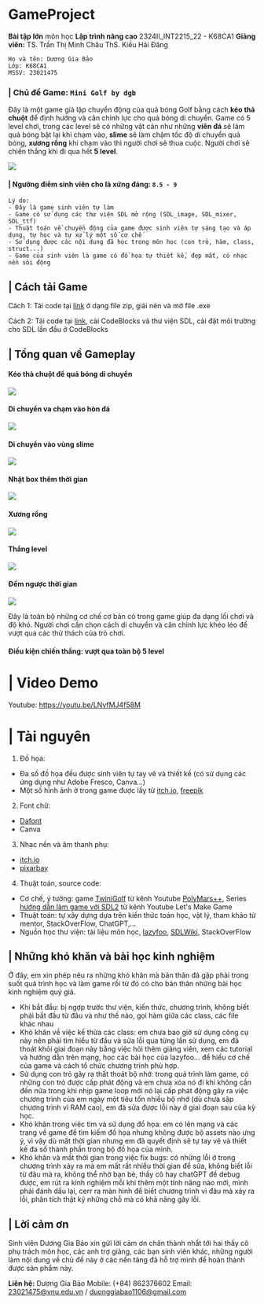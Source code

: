 # GameProject
 
**Bài tập lớn** môn học **Lập trình nâng cao** 2324II_INT2215_22 - K68CA1
**Giảng viên:**
TS. Trần Thị Minh Châu
ThS. Kiều Hải Đăng
```
Họ và tên: Dương Gia Bảo
Lớp: K68CA1
MSSV: 23021475
```

### | Chủ đề Game: `Mini Golf by dgb`
Đây là một game giả lập chuyển động của quả bóng Golf bằng cách **kéo thả chuột** để định hướng và căn chỉnh lực cho quả bóng di chuyển. Game có 5 level chơi, trong các level sẽ có những vật cản như những **viên đá** sẽ làm quả bóng bật lại khi chạm vào, **slime** sẽ làm chậm tốc độ di chuyển quả bóng, **xương rồng** khi chạm vào thì người chơi sẽ thua cuộc. Người chơi sẽ chiến thắng khi đi qua hết **5 level**.

![](screenshots/menu.png)

#### | Ngưỡng điểm sinh viên cho là xứng đáng: `8.5 - 9`
```
Lý do:
- Đây là game sinh viên tự làm
- Game có sử dụng các thư viện SDL mở rộng (SDL_image, SDL_mixer, SDL_ttf)
- Thuật toán về chuyển động của game được sinh viên tự sáng tạo và áp dụng, tự học và tự xử lý một số cơ chế
- Sử dụng được các nội dung đã học trong môn học (con trỏ, hàm, class, struct...)
- Game của sinh viên là game có đồ họa tự thiết kế, đẹp mắt, có nhạc nền sôi động
```

## | Cách tải Game
Cách 1: Tải code tại [link](https://github.com/dgb1106/GameProject/tree/main) ở dạng file zip, giải nén và mở file .exe

Cách 2: Tải code tại [link](https://github.com/dgb1106/GameProject/tree/main), cài CodeBlocks và thư viện SDL, cài đặt môi trường cho SDL lần đầu ở CodeBlocks

## | Tổng quan về Gameplay

#### Kéo thả chuột để quả bóng di chuyển
![](screenshots/align.gif)

#### Di chuyển va chạm vào hòn đá
![](screenshots/collide.gif)

#### Di chuyển vào vùng slime
![](screenshots/slime.gif)

#### Nhặt box thêm thời gian
![](screenshots/collect.gif)

#### Xương rồng
![](screenshots/cactus.gif)

#### Thắng level
![](screenshots/winLevels.gif)

#### Đếm ngược thời gian
![](screenshots/countdown.gif)

Đây là toàn bộ những cơ chế cơ bản có trong game giúp đa dạng lối chơi và độ khó. Người chơi cần chọn cách di chuyển và căn chỉnh lực khéo léo để vượt qua các thử thách của trò chơi.

#### Điều kiện chiến thắng: vượt qua toàn bộ 5 level

# | Video Demo
Youtube: https://youtu.be/LNvfMJ4f58M

# | Tài nguyên
1. Đồ họa:
- Đa số đồ họa đều được sinh viên tự tay vẽ và thiết kế (có sử dụng các ứng dụng như Adobe Fresco, Canva...)
- Một số hình ảnh ở trong game được lấy từ [itch.io](https://itch.io/), [freepik](https://www.freepik.com)

2. Font chữ:
- [Dafont](https://www.dafont.com/)
- Canva

3. Nhạc nền và âm thanh phụ:
- [itch.io](https://itch.io/)
- [pixarbay](https://pixabay.com/music/search/game/)

4. Thuật toán, source code:
- Cơ chế, ý tưởng: game [TwiniGolf](https://www.youtube.com/watch?v=iEn0ozP-jxc) từ kênh Youtube [PolyMars++](https://www.youtube.com/@PolyMarsLIVE), Series [hướng dẫn làm game với SDL2](https://l.facebook.com/l.php?u=https%3A%2F%2Fyoutube.com%2Fplaylist%3Flist%3DPLhfAbcv9cehhkG7ZQK0nfIGJC_C-wSLrx%26si%3DBWRxdF580jgXODUn&h=AT13OEDZigP4oA20Tv7HP_heZbkzXQ2wmH9Z5KFxYoSRSEx83RV88BZbUjLPgUADQVuThOoPhfY475fkLsVDKEAmtWs4ff9V4kZ2TGKVulq-_kjf2wNlHedRCeqSSjrkUUvtjiCEHSb6knE&s=1) từ kênh Youtube Let's Make Game
- Thuật toán: tự xây dựng dựa trên kiến thức toán học, vật lý, tham khảo từ mentor, StackOverFlow, ChatGPT,...
- Nguồn học thư viện: tài liệu môn học, [lazyfoo](https://lazyfoo.net/), [SDLWiki](https://wiki.libsdl.org/SDL2/CategoryAPI), StackOverFlow

## | Những khó khăn và bài học kinh nghiệm

Ở đây, em xin phép nêu ra những khó khăn mà bản thân đã gặp phải trong suốt quá trình học và làm game rồi từ đó có cho bản thân những bài học kinh nghiệm quý giá.

- Khi bắt đầu: bị ngợp trước thư viện, kiến thức, chương trình, không biết phải bắt đầu từ đâu và như thế nào, gọi hàm giữa các class, các file khác nhau
- Khó khăn về việc kế thừa các class: em chưa bao giờ sử dụng công cụ này nên phải tìm hiểu từ đầu và sửa lỗi qua từng lần sử dụng, em đã thoát khỏi giai đoạn này bằng việc hỏi thêm giảng viên, xem các tutorial và hướng dẫn trên mạng, học các bài học của lazyfoo... để hiểu cơ chế của game và cách tổ chức chương trình phù hợp.
- Sử dụng con trỏ gây ra thất thoát bộ nhớ: trong quá trình làm game, có những con trỏ được cấp phát động và em chưa xóa nó đi khi không cần đến nữa trong khi nhịp game loop mới nó lại cấp phát động gây ra việc chương trình của em ngày một tiêu tốn nhiều bộ nhớ (dù chưa sập chương trình vì RAM cao), em đã sửa được lỗi này ở giai đoạn sau của kỳ học.
- Khó khăn trong việc tìm và sử dụng đồ họa: em có lên mạng và các trang về game để tìm kiếm đồ họa nhưng không được bộ assets nào ưng ý, vì vậy dù mất thời gian nhưng em đã quyết định sẽ tự tay vẽ và thiết kế đa số thành phần trong bộ đồ họa của mình.
- Khó khăn và mất thời gian trong việc fix bugs: có những lỗi ở trong chương trình xảy ra mà em mất rất nhiều thời gian để sửa, không biết lỗi từ đâu mà ra, không thể nhờ bạn bè, thầy cô hay chatGPT để debug được, em rút ra kinh nghiệm mỗi khi thêm một tính năng nào mới, mình phải đánh dấu lại, cerr ra màn hình để biết chương trình vì đâu mà xảy ra lỗi, phân tích thật kỹ những chỗ mà có khả năng gây lỗi.

## | Lời cảm ơn
Sinh viên Dương Gia Bảo xin gửi lời cảm ơn chân thành nhất tới hai thầy cô phụ trách môn học, các anh trợ giảng, các bạn sinh viên khác, những người làm nội dung về chủ đề này ở các nền tảng đã hỗ trợ mình để hoàn thành được sản phẩm này.

**Liên hệ:**
Dương Gia Bảo
Mobile: (+84) 862376602
Email: 23021475@vnu.edu.vn / duonggiabao1106@gmail.com
